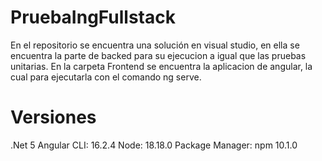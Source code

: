 # PruebaIngFullstack
 
En el repositorio se encuentra una solución en visual studio, en ella se encuentra la parte de backed para su ejecucion a igual que las pruebas unitarias.
En la carpeta Frontend se encuentra la aplicacion de angular, la cual para ejecutarla con el comando ng serve.

# Versiones
.Net 5
Angular CLI: 16.2.4
Node: 18.18.0
Package Manager: npm 10.1.0